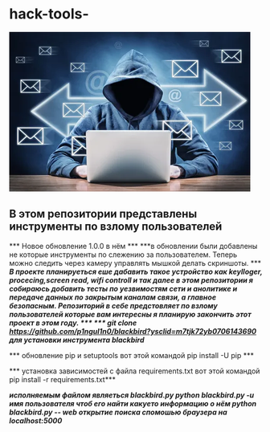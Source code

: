 # hack-tools-
![bg repozitories](bg.webp)
## В этом репозитории представлены инструменты по взлому пользователей

*** Новое обновление 1.0.0  в нём ***
***в обновлении были добавлены не которые инструменты по слежению за пользователем. Теперь можно следить через камеру управлять мышкой делать скриншоты. ***
***В проекте планируеться еше дабавить такое устройство как keylloger, procecing,screen read, wifi controll и так далее в этом репозитории я собираюсь добавить тесты по уезвимостям сети и анолитике и передаче данных по закрытым каналам связи, а главное безопасным. Репозиторий в себе предстовляет по взлому пользователей которые вам интересны я планирую закончить этот проект в этом году. *** 
*** git clone https://github.com/p1ngul1n0/blackbird?ysclid=m7tjk72yb0706143690 для установки инструмента blackbird***

***  обновление pip и setuptools вот этой командой  pip install -U pip ***

*** установка зависимостей с файла requirements.txt вот этой командой pip install -r requirements.txt***

***исполняемым файлом являеться blackbird.py python blackbird.py -u имя пользователя чтоб его найти какуето информацию о нём python blackbird.py -- web открытие поиска спомошью браузера на localhost:5000***